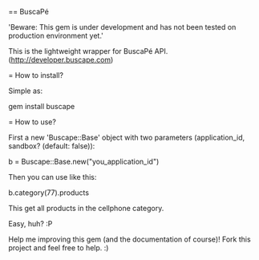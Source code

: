 == BuscaPé

'Beware: This gem is under development and has not been tested on production environment yet.'

This is the lightweight wrapper for BuscaPé API. (http://developer.buscape.com)

= How to install?

Simple as: 

  gem install buscape

= How to use?

First a new 'Buscape::Base' object with two parameters (application_id, sandbox? (default: false)):

  b = Buscape::Base.new("you_application_id")

Then you can use like this:

  b.category(77).products

This get all products in the cellphone category.

Easy, huh? :P

Help me improving this gem (and the documentation of course)! Fork this project and feel free to help. :)